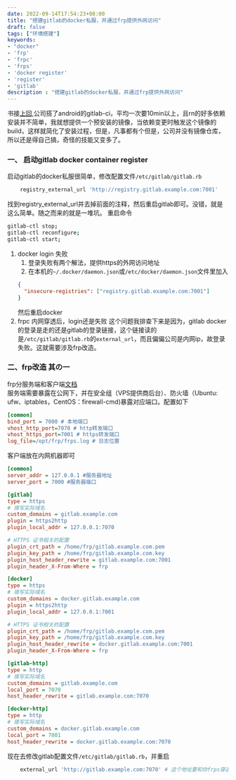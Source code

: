 ```yaml
---
date: 2022-09-14T17:54:23+08:00
title: "搭建gitlab的docker私服，并通过frp提供外网访问"
draft: false
tags: ["环境搭建"]
keywords:
- "docker"
- 'frp'
- 'frpc'
- 'frps'
- 'docker register'
- 'register'
- 'gitlab'
description : "搭建gitlab的docker私服，并通过frp提供外网访问"
---
```

书接[上回](/post/env/docker-data-root/),公司搭了android的gitlab-ci，平均一次要10min以上，且rn的好多依赖安装并不简单，我就想提供一个预安装的镜像，当依赖变更时触发这个镜像的build，这样就简化了安装过程，但是，凡事都有个但是，公司并没有镜像仓库，所以还是得自己搞，奇怪的技能又变多了。

<!--more-->

### 一、 启动gitlab docker container register
启动gitlab的docker私服很简单，修改配置文件`/etc/gitlab/gitlab.rb`
```rb
    registry_external_url 'http://registry.gitlab.example.com:7001'
```
找到registry_external_url并去掉前面的注释，然后重启gitlab即可。没错，就是这么简单。随之而来的就是一堆坑。
重启命令
```sh
gitlab-ctl stop;
gitlab-ctl reconfigure;
gitlab-ctl start;
```
1. docker login 失败
    1. 登录失败有两个解法，提供https的外网访问地址
    2. 在本机的`~/.docker/daemon.json`或`/etc/docker/daemon.json`文件里加入
      ```json
      {
        "insecure-registries": ["registry.gitlab.example.com:7001"]
      }
      ```
      然后重启docker
2. frpc 内网穿透后，login还是失败
   这个问题我排查下来是因为，gitlab docker的登录是走的还是gitlab的登录链接，这个链接读的是`/etc/gitlab/gitlab.rb`的`external_url`，而且偏偏公司是内网ip，故登录失败。这就需要涉及frp改造。

### 二、frp改造 其の一
frp分服务端和客户端[文档](https://gofrp.org/docs/)  
服务端需要暴露在公网下，并在安全组（VPS提供商后台）、防火墙（Ubuntu: ufw、iptables，CentOS：firewall-cmd)暴露对应端口。配置如下
```ini
[common]
bind_port = 7000 # 本地端口
vhost_http_port=7070 # http转发端口
vhost_https_port=7001 # https转发端口
log_file=/opt/frp/frps.log # 日志位置
```

客户端放在内网机器即可
```ini
[common]
server_addr = 127.0.0.1 #服务器地址
server_port = 7000 #服务器端口

[gitlab]
type = https
# 填写实际域名
custom_domains = gitlab.example.com
plugin = https2http
plugin_local_addr = 127.0.0.1:7070

# HTTPS 证书相关的配置
plugin_crt_path = /home/frp/gitlab.example.com.pem
plugin_key_path = /home/frp/gitlab.example.com.key
plugin_host_header_rewrite = gitlab.example.com:7001
plugin_header_X-From-Where = frp

[docker]
type = https
# 填写实际域名
custom_domains = docker.gitlab.example.com
plugin = https2http
plugin_local_addr = 127.0.0.1:7001

# HTTPS 证书相关的配置
plugin_crt_path = /home/frp/gitlab.example.com.pem
plugin_key_path = /home/frp/gitlab.example.com.key
plugin_host_header_rewrite = docker.gitlab.example.com:7001
plugin_header_X-From-Where = frp

[gitlab-http]
type = http
# 填写实际域名
custom_domains = gitlab.example.com
local_port = 7070
host_header_rewrite = gitlab.example.com:7070

[docker-http]
type = http
# 填写实际域名
custom_domains = docker.gitlab.example.com
local_port = 7001
host_header_rewrite = docker.gitlab.example.com:7070
```

现在去修改gitlab配置文件`/etc/gitlab/gitlab.rb`，并重启
```rb
    external_url 'http://gitlab.example.com:7070' # 这个地址要和你frps穿透的一致
```